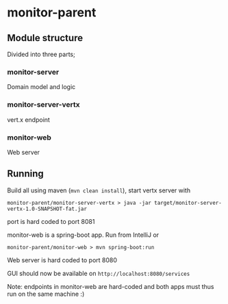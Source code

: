 # monitor-parent

## Module structure
Divided into three parts;

### monitor-server
Domain model and logic

### monitor-server-vertx
vert.x endpoint

### monitor-web
Web server


## Running
Build all using maven (`mvn clean install`), start vertx server with 

`monitor-parent/monitor-server-vertx > java -jar target/monitor-server-vertx-1.0-SNAPSHOT-fat.jar`

port is hard coded to port 8081

monitor-web is a spring-boot app. Run from IntelliJ or 

`monitor-parent/monitor-web > mvn spring-boot:run`

Web server is hard coded to port 8080

GUI should now be available on `http://localhost:8080/services`

Note: endpoints in monitor-web are hard-coded and both apps must thus run on the same machine :)

